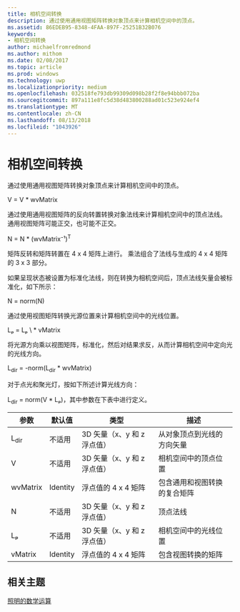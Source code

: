 ```yaml
---
title: 相机空间转换
description: 通过使用通用视图矩阵转换对象顶点来计算相机空间中的顶点。
ms.assetid: 86EDEB95-8348-4FAA-897F-25251B32B076
keywords:
- 相机空间转换
author: michaelfromredmond
ms.author: mithom
ms.date: 02/08/2017
ms.topic: article
ms.prod: windows
ms.technology: uwp
ms.localizationpriority: medium
ms.openlocfilehash: 032518fe793db99309d098b28f2f8e94bbb072ba
ms.sourcegitcommit: 897a111e8fc5d38d483800288ad01c523e924ef4
ms.translationtype: MT
ms.contentlocale: zh-CN
ms.lasthandoff: 08/13/2018
ms.locfileid: "1043926"
---
```

# <a name="camera-space-transformations"></a>相机空间转换


通过使用通用视图矩阵转换对象顶点来计算相机空间中的顶点。

V = V \* wvMatrix

通过使用通用视图矩阵的反向转置转换对象法线来计算相机空间中的顶点法线。 通用视图矩阵可能正交，也可能不正交。

N = N \* (wvMatrix⁻¹)<sup>T</sup>

矩阵反转和矩阵转置在 4 x 4 矩阵上进行。 乘法组合了法线与生成的 4 x 4 矩阵的 3 x 3 部分。

如果呈现状态被设置为标准化法线，则在转换为相机空间后，顶点法线矢量会被标准化，如下所示：

N = norm(N)

通过使用视图矩阵转换光源位置来计算相机空间中的光线位置。

Lₚ = Lₚ \ * vMatrix

将光源方向乘以视图矩阵，标准化，然后对结果求反，从而计算相机空间中定向光的光线方向。

L<sub>dir</sub> = -norm(L<sub>dir</sub> \* wvMatrix)

对于点光和聚光灯，按如下所述计算光线方向：

L<sub>dir</sub> = norm(V \* Lₚ)，其中参数在下表中进行定义。

| 参数       | 默认值 | 类型                                          | 描述                                               |
|-----------------|---------------|-----------------------------------------------|-----------------------------------------------------------|
| L<sub>dir</sub> | 不适用           | 3D 矢量（x、y 和 z 浮点值） | 从对象顶点到光线的方向矢量          |
| V               | 不适用           | 3D 矢量（x、y 和 z 浮点值） | 相机空间中的顶点位置                           |
| wvMatrix        | Identity      | 浮点值的 4 x 4 矩阵           | 包含通用和视图转换的复合矩阵 |
| N               | 不适用           | 3D 矢量（x、y 和 z 浮点值） | 顶点法线                                             |
| Lₚ              | 不适用           | 3D 矢量（x、y 和 z 浮点值） | 相机空间中的光线位置                            |
| vMatrix         | Identity      | 浮点值的 4 x 4 矩阵           | 包含视图转换的矩阵                      |

 

## <a name="span-idrelated-topicsspanrelated-topics"></a><span id="related-topics"></span>相关主题


[照明的数学运算](mathematics-of-lighting.md)

 

 




